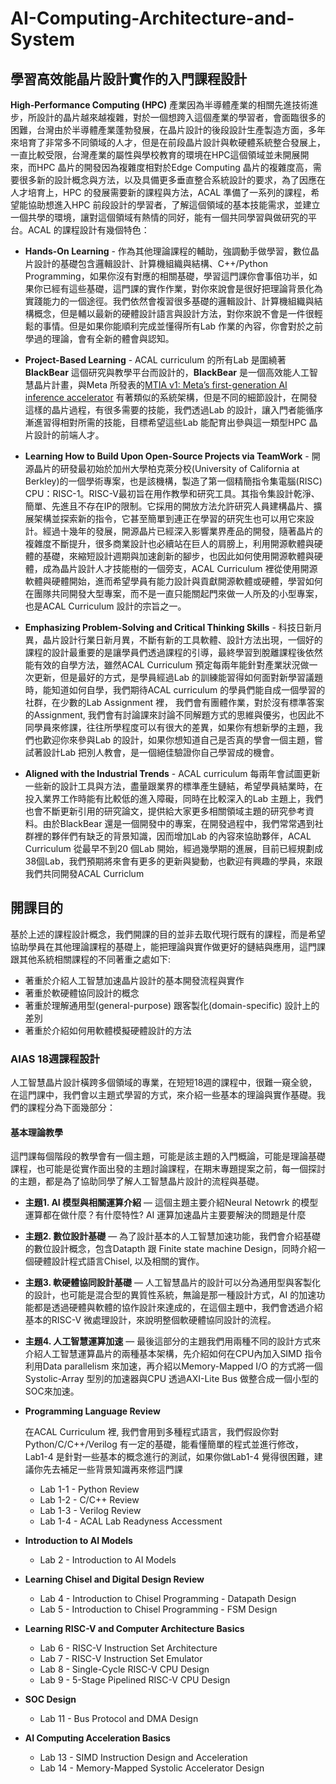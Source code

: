 # AI-Computing-Architecture-and-System

## 學習高效能晶片設計實作的入門課程設計

  **High-Performance Computing (HPC)** 產業因為半導體產業的相關先進技術進步，所設計的晶片越來越複雜，對於一個想跨入這個產業的學習者，會面臨很多的困難，台灣由於半導體產業蓬勃發展，在晶片設計的後段設計生產製造方面，多年來培育了非常多不同領域的人才，但是在前段晶片設計與軟硬體系統整合發展上，一直比較受限，台灣產業的屬性與學校教育的環境在HPC這個領域並未開展開來，而HPC 晶片的開發因為複雜度相對於Edge Computing 晶片的複雜度高，需要很多新的設計概念與方法，以及具備更多垂直整合系統設計的要求，為了因應在人才培育上，HPC 的發展需要新的課程與方法，ACAL 準備了一系列的課程，希望能協助想進入HPC 前段設計的學習者，了解這個領域的基本技能需求，並建立一個共學的環境，讓對這個領域有熱情的同好，能有一個共同學習與做研究的平台。ACAL 的課程設計有幾個特色：

- **Hands-On Learning** - 作為其他理論課程的輔助，強調動手做學習，數位晶片設計的基礎包含邏輯設計、計算機組織與結構、C++/Python Programming，如果你沒有對應的相關基礎，學習這門課你會事倍功半，如果你已經有這些基礎，這門課的實作作業，對你來說會是很好把理論背景化為實踐能力的一個途徑。我們依然會複習很多基礎的邏輯設計、計算機組織與結構概念，但是輔以最新的硬體設計語言與設計方法，對你來說不會是一件很輕鬆的事情。但是如果你能順利完成並懂得所有Lab 作業的內容，你會對於之前學過的理論，會有全新的體會與認知。

- **Project-Based Learning** - ACAL curriculum 的所有Lab 是圍繞著**BlackBear** 這個研究與教學平台而設計的，**BlackBear** 是一個高效能人工智慧晶片計畫，與Meta 所發表的[MTIA v1: Meta’s first-generation AI inference accelerator](https://ai.meta.com/blog/meta-training-inference-accelerator-AI-MTIA/) 有著類似的系統架構，但是不同的細節設計，在開發這樣的晶片過程，有很多需要的技能，我們透過Lab 的設計，讓入門者能循序漸進習得相對所需的技能，目標希望這些Lab 能配育出參與這一類型HPC 晶片設計的前端人才。 

- **Learning How to Build Upon Open-Source Projects via TeamWork** - 開源晶片的研發最初始於加州大學柏克萊分校(University of California at Berkley)的一個學術專案，也是該機構，製造了第一個精簡指令集電腦(RISC) CPU：RISC-1。RISC-V最初旨在用作教學和研究工具。其指令集設計乾淨、簡單、先進且不存在IP的限制。它採用的開放方法允許研究人員建構晶片、擴展架構並探索新的指令，它甚至簡單到連正在學習的研究生也可以用它來設計。經過十幾年的發展，開源晶片已經深入影響業界產品的開發，隨著晶片的複雜度不斷提升，很多商業設計也必續站在巨人的肩膀上，利用開源軟體與硬體的基礎，來縮短設計週期與加速創新的腳步，也因此如何使用開源軟體與硬體，成為晶片設計人才技能樹的一個旁支，ACAL Curriculum 裡從使用開源軟體與硬體開始，進而希望學員有能力設計與貢獻開源軟體或硬體，學習如何在團隊共同開發大型專案，而不是一直只能關起門來做一人所及的小型專案，也是ACAL Curriculum 設計的宗旨之一。

- **Emphasizing Problem-Solving and Critical Thinking Skills** - 科技日新月異，晶片設計行業日新月異，不斷有新的工具軟體、設計方法出現，一個好的課程的設計最重要的是讓學員們透過課程的引導，最終學習到脫離課程後依然能有效的自學方法，雖然ACAL Curriculum 預定每兩年能針對產業狀況做一次更新，但是最好的方式，是學員經過Lab 的訓練能習得如何面對新學習議題時，能知道如何自學，我們期待ACAL curriculum 的學員們能自成一個學習的社群，在少數的Lab Assignment 裡， 我們會有團體作業，對於沒有標準答案的Assignment, 我們會有討論課來討論不同解題方式的思維與優劣，也因此不同學員來修課，往往所學程度可以有很大的差異，如果你有想新學的主題，我們也歡迎你來參與Lab 的設計，如果你想知道自己是否真的學會一個主題，嘗試著設計Lab 把別人教會，是一個絕佳驗證你自己學習成的機會。

- **Aligned with the Industrial Trends** - ACAL curriculum 每兩年會試圖更新一些新的設計工具與方法，盡量跟業界的標準產生鏈結，希望學員結業時，在投入業界工作時能有比較低的進入障礙，同時在比較深入的Lab 主題上，我們也會不斷更新引用的研究論文，提供給大家更多相關領域主題的研究參考資料。由於BlackBear 還是一個開發中的專案，在開發過程中，我們常常遇到社群裡的夥伴們有缺乏的背景知識，因而增加Lab 的內容來協助夥伴，ACAL Curriculum 從最早不到20 個Lab 開始，經過幾學期的進展，目前已經規劃成38個Lab，我們預期將來會有更多的更新與變動，也歡迎有興趣的學員，來跟我們共同開發ACAL Curriclum

## 開課目的

 基於上述的課程設計概念，我們開課的目的並非去取代現行既有的課程，而是希望協助學員在其他理論課程的基礎上，能把理論與實作做更好的鏈結與應用，這門課跟其他系統相關課程的不同著重之處如下:

- 著重於介紹人工智慧加速晶片設計的基本開發流程與實作
- 著重於軟硬體協同設計的概念
- 著重於理解通用型(general-purpose) 跟客製化(domain-specific) 設計上的差別
- 著重於介紹如何用軟體模擬硬體設計的方法

### AIAS 18週課程設計

人工智慧晶片設計橫跨多個領域的專業，在短短18週的課程中，很難一窺全貌，在這門課中，我們會以主題式學習的方式，來介紹一些基本的理論與實作基礎。我們的課程分為下面幾部分：

#### 基本理論教學
這門課每個階段的教學會有一個主題，可能是該主題的入門概論，可能是理論基礎課程，也可能是從實作面出發的主題討論課程，在期末專題提案之前，每一個探討的主題，都是為了協助同學了解人工智慧晶片設計的流程與基礎。

- **主題1. AI 模型與相關運算介紹** — 這個主題主要介紹Neural Netowrk 的模型運算都在做什麼？有什麼特性? AI 運算加速晶片主要要解決的問題是什麼

- **主題2. 數位設計基礎** — 為了設計基本的人工智慧加速功能，我們會介紹基礎的數位設計概念，包含Datapth 跟 Finite state machine Design，同時介紹一個硬體設計程式語言Chisel, 以及相關的實作。

- **主題3. 軟硬體協同設計基礎** — 人工智慧晶片的設計可以分為通用型與客製化的設計，也可能是混合型的異質性系統，無論是那一種設計方式，AI 的加速功能都是透過硬體與軟體的協作設計來達成的，在這個主題中，我們會透過介紹基本的RISC-V 微處理設計，來說明整個軟硬體協同設計的流程。

- **主題4. 人工智慧運算加速** — 最後這部分的主題我們用兩種不同的設計方式來介紹人工智慧運算晶片的兩種基本架構，先介紹如何在CPU內加入SIMD 指令利用Data parallelism 來加速，再介紹以Memory-Mapped I/O 的方式將一個Systolic-Array 型別的加速器與CPU 透過AXI-Lite Bus 做整合成一個小型的SOC來加速。

- **Programming Language Review** 

    在ACAL Curriculum 裡, 我們會用到多種程式語言，我們假設你對Python/C/C++/Verilog 有一定的基礎，能看懂簡單的程式並進行修改，Lab1-4 是針對一些基本的概念進行的測試，如果你做Lab1-4 覺得很困難，建議你先去補足一些背景知識再來修這門課
    - Lab 1-1 - Python Review 
    - Lab 1-2 - C/C++ Review
    - Lab 1-3 - Verilog Review
    - Lab 1-4 - ACAL Lab Readyness Accessment


- **Introduction to AI Models**

    - Lab 2 - Introduction to AI Models


- **Learning Chisel and Digital Design Review**

    - Lab 4 - Introduction to Chisel Programming - Datapath Design
    - Lab 5 - Introduction to Chisel Programming - FSM Design


- **Learning RISC-V and Computer Architecture Basics**

    - Lab 6 - RISC-V Instruction Set Architecture
    - Lab 7 - RISC-V Instruction Set Emulator
    - Lab 8 - Single-Cycle RISC-V CPU Design
    - Lab 9 - 5-Stage Pipelined RISC-V CPU Design

- **SOC Design**

    - Lab 11 - Bus Protocol and DMA Design


- **AI Computing Acceleration Basics**

    - Lab 13 - SIMD Instruction Design and Acceleration 
    - Lab 14 - Memory-Mapped Systolic Accelerator Design

